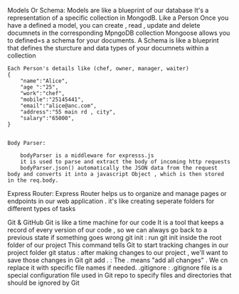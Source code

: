 Models Or Schema:
    Models are like a blueprint of our database
    It's a representation of a specific collection in MongodB. Like a Person
    Once you have a defined a model, you can create , read , update and delete documnets in the corresponding MpngoDB collection
    Mongoose allows you to defined=s a schema for your documents. A Schema is like a blueprint that defines the sturcture and data types of your documnets within a collection 

    Each Person's details like (chef, owner, manager, waiter)
    {
        "name":"Alice",
        "age ":"25",
        "work":"chef",
        "mobile":"25145441",
        "email":"alice@anc.com",
        "address":"55 main rd , city",
        "salary":"65000",
    }


    Body Parser:

        bodyParser is a middleware for expresss.js
        it is used to parse and extract the body of incoming http requests
        bodyParser.json() automatically the JSON data from the request body and converts it into a javascript Object , which is then stored in the req.body.

Express Router:
    Express Router helps us to organize and manage pages or endpoints in our web application . it's like creating seperate folders for different types of tasks


Git & GitHub
    Git is like a time machine for our code 
    It is a tool that keeps a record of every version of our code , so we can always go back to a previous state if something goes wrong
git init : run git init inside the root folder of our project 
            This command tells Git to start tracking changes in our project folder
git status : after making changes to our project , we'll want to save those changes in Git
git add . : The . means "add all changes" . We cn replace it with specific file names if needed.
.gitignore : .gitignore file is a special configuration file used in Git repo to specify files and directories that should be ignored by Git
